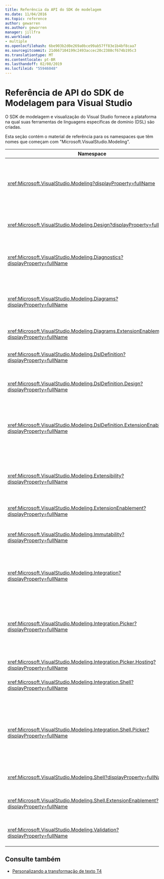 ```yaml
---
title: Referência da API do SDK de modelagem
ms.date: 11/04/2016
ms.topic: reference
author: gewarren
ms.author: gewarren
manager: jillfra
ms.workload:
- multiple
ms.openlocfilehash: 6be903b2d0e269a0bce99ab57ff83e1b4bf8caa7
ms.sourcegitcommit: 21d667104199c2493accec20c2388cf674b195c3
ms.translationtype: MT
ms.contentlocale: pt-BR
ms.lasthandoff: 02/08/2019
ms.locfileid: "55946048"
---
```

# <a name="api-reference-for-modeling-sdk-for-visual-studio"></a>Referência de API do SDK de Modelagem para Visual Studio

O SDK de modelagem e visualização do Visual Studio fornece a plataforma na qual suas ferramentas de linguagens específicas de domínio (DSL) são criadas.

Esta seção contém o material de referência para os namespaces que têm nomes que começam com "Microsoft.VisualStudio.Modeling".

|Namespace|Conteúdo|
|-|-|
|<xref:Microsoft.VisualStudio.Modeling?displayProperty=fullName>|Classes como ModelElement, que é a classe base de todas as classes de domínio que você define em uma DSL.|
|<xref:Microsoft.VisualStudio.Modeling.Design?displayProperty=fullName>|Classes que fazem parte de uma definição de DSL.|
|<xref:Microsoft.VisualStudio.Modeling.Diagnostics?displayProperty=fullName>|Os modelo Store visualizador e o desempenho ferramentas de medição.|
|<xref:Microsoft.VisualStudio.Modeling.Diagrams?displayProperty=fullName>|Classes como ShapeElement, que é a classe base de todas as formas que você define em uma DSL.|
|<xref:Microsoft.VisualStudio.Modeling.Diagrams.ExtensionEnablement?displayProperty=fullName>|Métodos de seleção e de gesto.|
|<xref:Microsoft.VisualStudio.Modeling.DslDefinition?displayProperty=fullName>|A API do designer de definição de DSL.|
|<xref:Microsoft.VisualStudio.Modeling.DslDefinition.Design?displayProperty=fullName>|Classes internas do designer de definição de DSL.|
|<xref:Microsoft.VisualStudio.Modeling.DslDefinition.ExtensionEnablement?displayProperty=fullName>|Atributos que permitem que você estenda o designer DSL com comandos, gestos e validação.|
|<xref:Microsoft.VisualStudio.Modeling.Extensibility?displayProperty=fullName>|Métodos de extensão para ModelElement que implementam a extensibilidade de DSL.|
|<xref:Microsoft.VisualStudio.Modeling.ExtensionEnablement?displayProperty=fullName>|Atributos de extensibilidade|
|<xref:Microsoft.VisualStudio.Modeling.Immutability?displayProperty=fullName>|Permite que você torne partes de um modelo somente leitura.|
|<xref:Microsoft.VisualStudio.Modeling.Integration?displayProperty=fullName>|A API do Modelbus, o que ajuda você a integrar modelos diferentes.|
|<xref:Microsoft.VisualStudio.Modeling.Integration.Picker?displayProperty=fullName>|A caixa de diálogo que permite aos usuários navegar a modelos e elementos para criar referências do Modelbus.|
|<xref:Microsoft.VisualStudio.Modeling.Integration.Picker.Hosting?displayProperty=fullName>|O serviço do seletor.|
|<xref:Microsoft.VisualStudio.Modeling.Integration.Shell?displayProperty=fullName>|Estrutura de adaptador do Modelbus para Visual Studio.|
|<xref:Microsoft.VisualStudio.Modeling.Integration.Shell.Picker?displayProperty=fullName>|A caixa de diálogo de seletor que permite aos usuários navegar a modelos e elementos para criar referências do Modelbus.|
|<xref:Microsoft.VisualStudio.Modeling.Shell?displayProperty=fullName>|A interface entre DSLs e o Visual Studio.|
|<xref:Microsoft.VisualStudio.Modeling.Shell.ExtensionEnablement?displayProperty=fullName>|Permite definir comandos de menu de atalho (contexto).|
|<xref:Microsoft.VisualStudio.Modeling.Validation?displayProperty=fullName>|Permite que você defina restrições de validação.|

## <a name="see-also"></a>Consulte também

- [Personalizando a transformação de texto T4](../modeling/customizing-t4-text-transformation.md)
